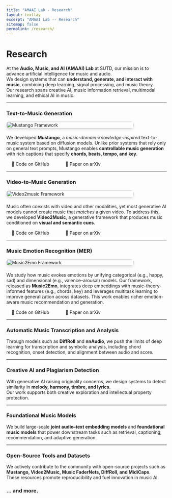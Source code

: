 ```yaml
---
title: "AMAAI Lab - Research"
layout: textlay
excerpt: "AMAAI Lab -- Research"
sitemap: false
permalink: /research/
---
```


<style>
.research-section {
  display: flex;
  align-items: flex-start;
  gap: 20px;
  flex-wrap: wrap;
}

.research-image {
  max-width: 500px;
  width: 100%;
  height: auto;
  border-radius: 8px;
  box-shadow: 0 4px 8px rgba(0,0,0,0.1);
}

.research-content {
  flex: 1;
  min-width: 300px;
}

.research-links {
  margin-top: 15px;
}

.research-links a {
  margin-right: 15px;
  margin-bottom: 10px;
  padding: 8px 16px;
  text-decoration: none;
  border-radius: 5px;
  transition: background-color 0.3s ease;
}

.research-links a:hover {
  background-color: #e2f0ff;
}

/* Mobile responsiveness */
@media (max-width: 768px) {
  .research-section {
    flex-direction: column;
    gap: 15px;
  }
  
  .research-image {
    max-width: 100%;
    align-self: center;
  }
  
  .research-content {
    min-width: unset;
  }
  
  .research-links a {
    margin-bottom: 10px;
    margin-right: 0;
  }
}

/* Tablet responsiveness */
@media (max-width: 1024px) and (min-width: 769px) {
  .research-image {
    max-width: 400px;
  }
}

/* Small mobile devices */
@media (max-width: 480px) {
  .research-section {
    gap: 10px;
  }
  
  .research-image {
    max-width: 100%;
  }
  
  .research-links a {
    font-size: 14px;
    padding: 6px 12px;
  }
}
</style>

# Research

At the **Audio, Music, and AI (AMAAI) Lab** at SUTD, our mission is to advance artificial intelligence for music and audio.  
We design systems that can **understand, generate, and interact with music**, combining deep learning, signal processing, and music theory.  
Our research spans creative AI, music information retrieval, multimodal learning, and ethical AI in music.

---

### Text-to-Music Generation

<div class="research-section">
  <img src="{{ site.url }}{{ site.baseurl }}/images/mustango.jpg" alt="Mustango Framework" class="research-image"/>
  <div class="research-content">
We developed <strong>Mustango</strong>, a <em>music-domain-knowledge-inspired</em> text-to-music system based on diffusion models. Unlike prior systems that rely only on general text prompts, Mustango enables <strong>controllable music generation</strong> with rich captions that specify <strong>chords, beats, tempo, and key</strong>.

<div class="research-links">
<a href="https://github.com/AMAAI-Lab/mustango" target="_blank">🔗 Code on GitHub</a>
<a href="https://arxiv.org/abs/2311.08355" target="_blank">🔗 Paper on arXiv</a>
</div>
  </div>
</div>

---

### Video-to-Music Generation
<div class="research-section">
  <img src="{{ site.url }}{{ site.baseurl }}/images/video2music.png" alt="Video2music Framework" class="research-image"/>
  <div class="research-content">
Music often coexists with video and other modalities, yet most generative AI models cannot create music that <em>matches</em> a given video. To address this, we developed <strong>Video2Music</strong>, a generative framework that produces music conditioned on <strong>visual and semantic cues</strong>.

<div class="research-links">
<a href="https://github.com/AMAAI-Lab/Video2Music" target="_blank">🔗 Code on GitHub</a>
<a href="https://arxiv.org/abs/2311.00968" target="_blank">🔗 Paper on arXiv</a>
</div>
  </div>
</div>

---

### Music Emotion Recognition (MER)
<div class="research-section">
  <img src="{{ site.url }}{{ site.baseurl }}/images/music2emo.jpg" alt="Music2Emo Framework" class="research-image"/>
  <div class="research-content">
We study how music evokes emotions by unifying categorical (e.g., happy, sad) and dimensional (e.g., valence–arousal) models. Our framework, released as <strong>Music2Emo</strong>, integrates deep embeddings with music-theory-informed features (e.g., chords, key) and leverages multitask learning to improve generalization across datasets. This work enables richer emotion-aware music recommendation and generation.

<div class="research-links">
<a href="https://github.com/AMAAI-Lab/Music2Emotion" target="_blank">🔗 Code on GitHub</a>
<a href="https://arxiv.org/abs/2502.03979" target="_blank">🔗 Paper on arXiv</a>
</div>
  </div>
</div>

---

### Automatic Music Transcription and Analysis
Through models such as **DiffRoll** and **nnAudio**, we push the limits of deep learning for transcription and symbolic analysis, including chord recognition, onset detection, and alignment between audio and score.

---

### Creative AI and Plagiarism Detection
With generative AI raising originality concerns, we design systems to detect similarity in **melody, harmony, timbre, and lyrics**.  
Our work supports both creative exploration and intellectual property protection.

---

### Foundational Music Models
We build large-scale **joint audio–text embedding models** and **foundational music models** that power downstream tasks such as retrieval, captioning, recommendation, and adaptive generation.

---

### Open-Source Tools and Datasets
We actively contribute to the community with open-source projects such as **Mustango, Video2Music, Music FaderNets, DiffRoll, and MidiCaps**.  
These resources promote reproducibility and fuel innovation in music AI.

### ... and more.

<br><br>
